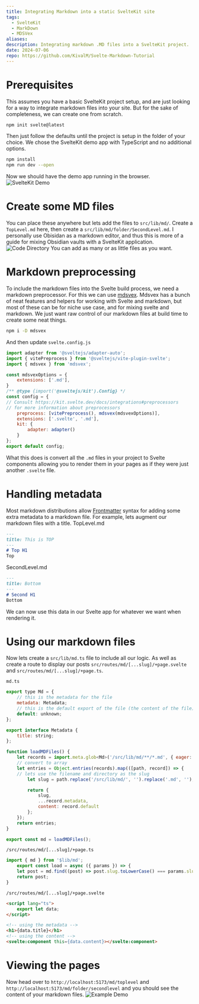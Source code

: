 ```yaml
---
title: Integrating Markdown into a static SvelteKit site
tags:
  - SvelteKit
  - MarkDown
  - MDSVex
aliases: 
description: Integrating markdown .MD files into a SvelteKit project.
date: 2024-07-06
repo: https://github.com/KivalM/Svelte-Markdown-Tutorial
---
```

# Prerequisites
This assumes you have a basic SvelteKit project setup, and are just looking for a way to integrate markdown files into your site. But for the sake of completeness, we can create one from scratch. 
```sh
npm init svelte@latest
```
Then just follow the defaults until the project is setup in the folder of your choice. We chose the SvelteKit demo app with TypeScript and no additional options.
```sh
npm install
npm run dev --open
```
Now we should have the demo app running in the browser.
![SvelteKit Demo](../_attachments/Pasted%20image%2020240706145101.png)

# Create some MD files
You can place these anywhere but lets add the files to `src/lib/md/`. Create a `TopLevel.md` here, then create a `src/lib/md/folder/SecondLevel.md`. I personally use Obisidan as a markdown editor, and thus this is more of a guide for mixing Obsidian vaults with a SvelteKit application.
![Code Directory](../_attachments/Pasted%20image%2020240706145440.png)
You can add as many or as little files as you want.

# Markdown preprocessing
To include the markdown files into the Svelte build process, we need a markdown preprocessor. For this we can use [mdsvex](https://mdsvex.pngwn.io/). Mdsvex has a bunch of neat features and helpers for working with Svelte and markdown, but most of these can be for niche use case, and for mixing svelte and markdown. We just want raw control of our markdown files at build time to create some neat things.
```bash
npm i -D mdsvex
```

And then update `svelte.config.js`
```js
import adapter from '@sveltejs/adapter-auto';
import { vitePreprocess } from '@sveltejs/vite-plugin-svelte';
import { mdsvex } from 'mdsvex';

const mdsvexOptions = {
	extensions: ['.md'],
}
/** @type {import('@sveltejs/kit').Config} */
const config = {
// Consult https://kit.svelte.dev/docs/integrations#preprocessors
// for more information about preprocessors
	preprocess: [vitePreprocess(), mdsvex(mdsvexOptions)],
	extensions: ['.svelte', '.md'],
	kit: {
		adapter: adapter()
	}
};
export default config;
```

What this does is convert all the `.md` files in your project to Svelte components allowing you to render them in your pages as if they were just another `.svelte` file.

# Handling metadata
Most markdown distributions allow [Frontmatter](https://jekyllrb.com/docs/front-matter/) syntax for adding some extra metadata to a markdown file. For example, lets augment our markdown files with a title. 
TopLevel.md
```markdown
---
title: This is TOP
---
# Top H1
Top
```
SecondLevel.md
```markdown
---
title: Bottom
---
# Second H1
Bottom
```

We can now use this data in our Svelte app for whatever we want when rendering it.

# Using our markdown files
Now lets create a `src/lib/md.ts` file to include all our logic. As well as create a route to display our posts `src/routes/md/[...slug]/+page.svelte` and `src/routes/md/[...slug]/+page.ts`. 

`md.ts`
```js
export type Md = {
	// this is the metadata for the file
	metadata: Metadata;
	// this is the default export of the file (the content of the file)
	default: unknown;
};

export interface Metadata {
	title: string;
};

function loadMDFiles() {
	let records = import.meta.glob<Md>('/src/lib/md/**/*.md', { eager: true });
	// convert to array
	let entries = Object.entries(records).map(([path, record]) => {
	// lets use the filename and directory as the slug
		let slug = path.replace('/src/lib/md/', '').replace('.md', '');

		return {
			slug,
			...record.metadata,
			content: record.default
		};
	});
	return entries;
}

export const md = loadMDFiles();
```

`/src/routes/md/[...slug]/+page.ts`
```js 
import { md } from '$lib/md';
	export const load = async ({ params }) => {
	let post = md.find((post) => post.slug.toLowerCase() === params.slug.toLowerCase());
	return post;
}
```
`/src/routes/md/[...slug]/+page.svelte`
```html
<script lang="ts">
	export let data;
</script>

<!-- using the metadata -->
<h1>{data.title}</h1>
<!-- using the content -->
<svelte:component this={data.content}></svelte:component>
```

# Viewing the pages
Now head over to `http://localhost:5173/md/toplevel` and `http://localhost:5173/md/folder/secondlevel` and you should see the content of your markdown files.
![Example Demo](../_attachments/Pasted%20image%2020240706170603.png)